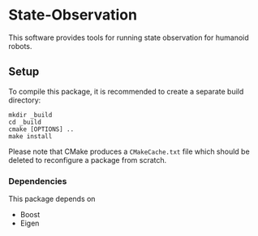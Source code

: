State-Observation
===========


This software provides tools for running state observation for humanoid robots.

Setup
-----

To compile this package, it is recommended to create a separate build
directory:

    mkdir _build
    cd _build
    cmake [OPTIONS] ..
    make install

Please note that CMake produces a `CMakeCache.txt` file which should
be deleted to reconfigure a package from scratch.


### Dependencies

This package depends on 

 - Boost
 - Eigen
